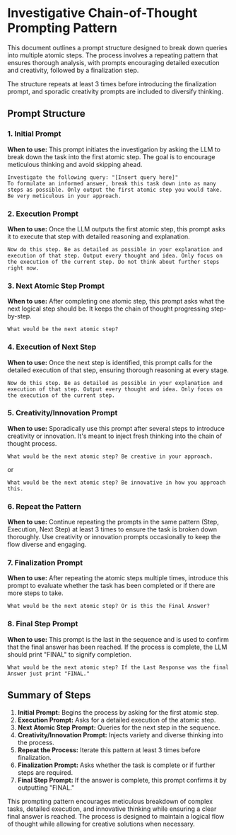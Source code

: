 # Investigative Chain-of-Thought Prompting Pattern

This document outlines a prompt structure designed to break down queries into multiple atomic steps. The process involves a repeating pattern that ensures thorough analysis, with prompts encouraging detailed execution and creativity, followed by a finalization step.

The structure repeats at least 3 times before introducing the finalization prompt, and sporadic creativity prompts are included to diversify thinking.

## Prompt Structure

### 1. Initial Prompt

**When to use:** This prompt initiates the investigation by asking the LLM to break down the task into the first atomic step. The goal is to encourage meticulous thinking and avoid skipping ahead.

```
Investigate the following query: "[Insert query here]"  
To formulate an informed answer, break this task down into as many steps as possible. Only output the first atomic step you would take. Be very meticulous in your approach.
```

### 2. Execution Prompt

**When to use:** Once the LLM outputs the first atomic step, this prompt asks it to execute that step with detailed reasoning and explanation.

```
Now do this step. Be as detailed as possible in your explanation and execution of that step. Output every thought and idea. Only focus on the execution of the current step. Do not think about further steps right now.
```

### 3. Next Atomic Step Prompt

**When to use:** After completing one atomic step, this prompt asks what the next logical step should be. It keeps the chain of thought progressing step-by-step.

```
What would be the next atomic step?
```

### 4. Execution of Next Step

**When to use:** Once the next step is identified, this prompt calls for the detailed execution of that step, ensuring thorough reasoning at every stage.

```
Now do this step. Be as detailed as possible in your explanation and execution of that step. Output every thought and idea. Only focus on the execution of the current step.
```

### 5. Creativity/Innovation Prompt

**When to use:** Sporadically use this prompt after several steps to introduce creativity or innovation. It's meant to inject fresh thinking into the chain of thought process.

```
What would be the next atomic step? Be creative in your approach.
```
or
```
What would be the next atomic step? Be innovative in how you approach this.
```

### 6. Repeat the Pattern

**When to use:** Continue repeating the prompts in the same pattern (Step, Execution, Next Step) at least 3 times to ensure the task is broken down thoroughly. Use creativity or innovation prompts occasionally to keep the flow diverse and engaging.

### 7. Finalization Prompt

**When to use:** After repeating the atomic steps multiple times, introduce this prompt to evaluate whether the task has been completed or if there are more steps to take.

```
What would be the next atomic step? Or is this the Final Answer?
```

### 8. Final Step Prompt

**When to use:** This prompt is the last in the sequence and is used to confirm that the final answer has been reached. If the process is complete, the LLM should print "FINAL" to signify completion.

```
What would be the next atomic step? If the Last Response was the final Answer just print "FINAL."
```

## Summary of Steps

1. **Initial Prompt:** Begins the process by asking for the first atomic step.
2. **Execution Prompt:** Asks for a detailed execution of the atomic step.
3. **Next Atomic Step Prompt:** Queries for the next step in the sequence.
4. **Creativity/Innovation Prompt:** Injects variety and diverse thinking into the process.
5. **Repeat the Process:** Iterate this pattern at least 3 times before finalization.
6. **Finalization Prompt:** Asks whether the task is complete or if further steps are required.
7. **Final Step Prompt:** If the answer is complete, this prompt confirms it by outputting "FINAL."

This prompting pattern encourages meticulous breakdown of complex tasks, detailed execution, and innovative thinking while ensuring a clear final answer is reached. The process is designed to maintain a logical flow of thought while allowing for creative solutions when necessary.
